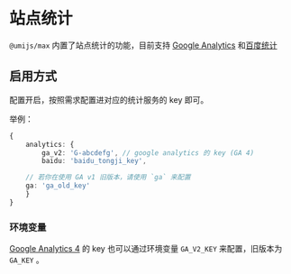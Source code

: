 # 站点统计

`@umijs/max` 内置了站点统计的功能，目前支持 [Google Analytics](https://analytics.google.com/analytics/web/) 和[百度统计](https://tongji.baidu.com/web/welcome/login)

## 启用方式

配置开启，按照需求配置进对应的统计服务的 key 即可。

举例：

```ts
{
	analytics: {
		ga_v2: 'G-abcdefg', // google analytics 的 key (GA 4)
		baidu: 'baidu_tongji_key',

    // 若你在使用 GA v1 旧版本，请使用 `ga` 来配置
    ga: 'ga_old_key'
	}
}
```

### 环境变量

[Google Analytics 4](https://support.google.com/analytics/answer/10089681) 的 key 也可以通过环境变量 `GA_V2_KEY` 来配置，旧版本为 `GA_KEY` 。
